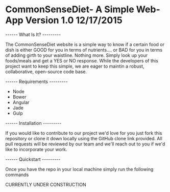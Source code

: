 # CommonSenseDiet- A Simple Web-App Version 1.0 12/17/2015



------ What Is It? ---------

The CommonSenseDiet website is a simple way to know if a certain food or 
dish is either GOOD for you in terms of nutrients....
or BAD for you in terms of adding girth to your waistline. Nothing more. 
Simply look up your foods/meals and get a YES or NO response. 
While the developers of this project want to keep this simple, we are 
eager to maintin a robust, collaborative, open-source code base. 

------ Requirements ---------

* Node
* Bower
* Angular
* Jade
* Gulp

------ Installation ---------

If you would like to contribute to our project we'd love for you just fork 
this repository or clone it down locally using the GitHub clone link 
provided. All pull requests will be reviewed by our team and we'll reach 
out to you if we'd like to incorporate your work. 

------ Quickstart ---------

Once you have the repo in your local machine simply run the following commands






CURRENTLY UNDER CONSTRUCTION
